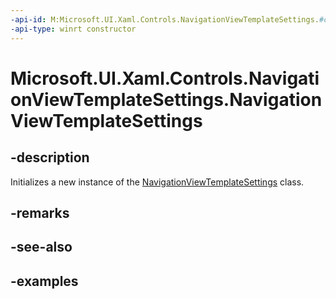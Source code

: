 ```yaml
---
-api-id: M:Microsoft.UI.Xaml.Controls.NavigationViewTemplateSettings.#ctor
-api-type: winrt constructor
---
```

<!-- Method syntax.
public NavigationViewTemplateSettings.NavigationViewTemplateSettings()
-->

# Microsoft.UI.Xaml.Controls.NavigationViewTemplateSettings.NavigationViewTemplateSettings


## -description

Initializes a new instance of the [NavigationViewTemplateSettings](navigationviewtemplatesettings.md) class.


## -remarks


## -see-also


## -examples



